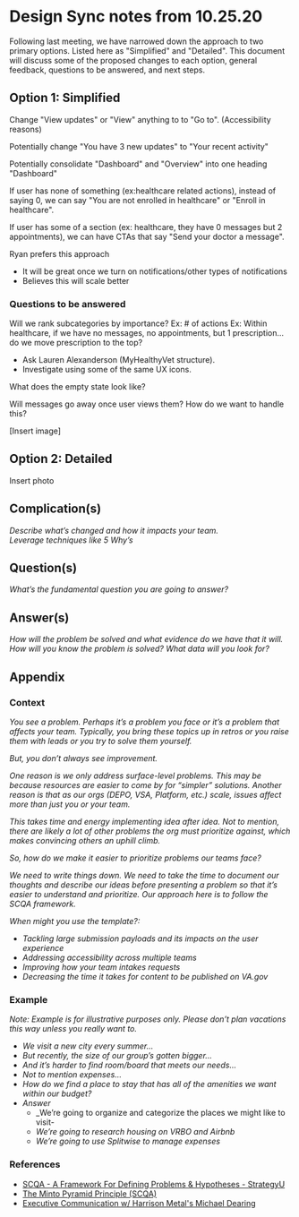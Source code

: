 # Design Sync notes from 10.25.20
Following last meeting, we have narrowed down the approach to two primary options. Listed here as "Simplified" and "Detailed".
This document will discuss some of the proposed changes to each option, general feedback, questions to be answered, and next steps.

## Option 1: Simplified
Change "View updates" or "View" anything to to "Go to". (Accessibility reasons)

Potentially change "You have 3 new updates" to "Your recent activity"

Potentially consolidate "Dashboard" and "Overview" into one heading "Dashboard"

If user has none of something (ex:healthcare related actions), instead of saying 0, we can say 
"You are not enrolled in healthcare" or "Enroll in healthcare".

If user has some of a section (ex: healthcare, they have 0 messages but 2 appointments), we can have CTAs that say "Send your doctor a message".

Ryan prefers this approach
- It will be great once we turn on notifications/other types of notifications
- Believes this will scale better

### Questions to be answered

Will we rank subcategories by importance? Ex: # of actions
Ex: Within healthcare, if we have no messages, no appointments, but 1 prescription…do we move prescription to the top? 
- Ask Lauren Alexanderson (MyHealthyVet structure). 
- Investigate using some of the same UX icons. 

What does the empty state look like?

Will messages go away once user views them? 
How do we want to handle this?

[Insert image]

## Option 2: Detailed
Insert photo

## Complication(s)
_Describe what’s changed and how it impacts your team._\
_Leverage techniques like 5 Why’s_ 

## Question(s)
_What’s the fundamental question you are going  to answer?_ 

## Answer(s)
_How will the problem be solved and what evidence do we have that it will._ 
_How will you know the problem is solved? What data will you look for?_



## Appendix
### Context

_You see a problem. Perhaps it’s a problem you face or it’s a problem that affects your team. Typically, you bring these topics up in retros or you raise them with leads or you try to solve them yourself._

_But, you don’t always see improvement._

_One reason is we only address surface-level problems. This may be because resources are easier to come by for “simpler” solutions. Another reason is that as our orgs (DEPO, VSA, Platform, etc.) scale, issues affect more than just you or your team._

_This takes time and energy implementing idea after idea. Not to mention, there are likely a lot of other problems the org must prioritize against, which makes convincing others an uphill climb._

_So, how do we make it easier to prioritize problems our teams face?_

_We need to write things down. We need to take the time to document our thoughts and describe our ideas before presenting a problem so that it’s easier to understand and prioritize. Our approach here is to follow the SCQA framework._

_When might you use the template?:_
- _Tackling large submission payloads and its impacts on the user experience_
- _Addressing accessibility across multiple teams_
- _Improving how your team intakes requests_
- _Decreasing the time it takes for content to be published on VA.gov_

### Example
_Note: Example is for illustrative purposes only. Please don’t plan vacations this way unless you really want to._

- _We visit a new city every summer…_
- _But recently, the size of our group’s gotten bigger…_
- _And it’s harder to find room/board that meets our needs…_
- _Not to mention expenses..._
- _How do we find a place to stay that has all of the amenities we want within our budget?_
- _Answer_
  - _We’re going to organize and categorize the places we might like to visit-
  - _We’re going to research housing on VRBO and Airbnb_
  - _We’re going to use Splitwise to manage expenses_

### References
- [SCQA - A Framework For Defining Problems & Hypotheses - StrategyU](https://strategyu.co/scqa-a-framework-for-defining-problems-hypotheses/)
- [The Minto Pyramid Principle (SCQA)](https://www.richardhare.com/2007/09/03/the-minto-pyramid-principle-scqa/)
- [Executive Communication w/ Harrison Metal's Michael Dearing](https://www.heavybit.com/library/video/executive-communication/)


